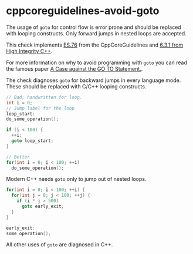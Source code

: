 # cppcoreguidelines-avoid-goto

The usage of `goto` for control flow is error prone and should be
replaced with looping constructs. Only forward jumps in nested loops are
accepted.

This check implements
[ES.76](https://github.com/isocpp/CppCoreGuidelines/blob/master/CppCoreGuidelines.md#es76-avoid-goto)
from the CppCoreGuidelines and [6.3.1 from High Integrity
C++](http://www.codingstandard.com/rule/6-3-1-ensure-that-the-labels-for-a-jump-statement-or-a-switch-condition-appear-later-in-the-same-or-an-enclosing-block/).

For more information on why to avoid programming with `goto` you can
read the famous paper [A Case against the GO TO
Statement.](https://www.cs.utexas.edu/users/EWD/ewd02xx/EWD215.PDF).

The check diagnoses `goto` for backward jumps in every language mode.
These should be replaced with <span class="title-ref">C/C++</span>
looping constructs.

``` c++
// Bad, handwritten for loop.
int i = 0;
// Jump label for the loop
loop_start:
do_some_operation();

if (i < 100) {
  ++i;
  goto loop_start;
}

// Better
for(int i = 0; i < 100; ++i)
  do_some_operation();
```

Modern C++ needs `goto` only to jump out of nested loops.

``` c++
for(int i = 0; i < 100; ++i) {
  for(int j = 0; j < 100; ++j) {
    if (i * j > 500)
      goto early_exit;
  }
}

early_exit:
some_operation();
```

All other uses of `goto` are diagnosed in
<span class="title-ref">C++</span>.

